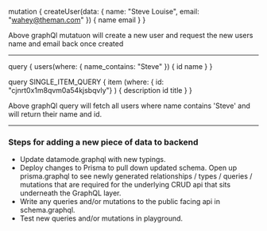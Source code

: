 mutation {
  createUser(data: {
    name: "Steve Louise",
    email: "wahey@theman.com"
  }) {
    name
    email
  }
}

Above graphQl mutatuon will create a new user and request the new users name and email back once created

---------------

query {
  users(where: {
    name_contains: "Steve"
  }) {
    id
    name
  }
}

query SINGLE_ITEM_QUERY {
  item (where: { id: "cjnrt0x1m8qvm0a54kjsbqvly"} ) {
    description
    id
    title
  }
}

Above graphQl query will fetch all users where name contains 'Steve' and will return their name and id.

----------------------

### Steps for adding a new piece of data to backend

- Update datamode.graphql with new typings.
- Deploy changes to Prisma to pull down updated schema. Open up prisma.graphql to see newly generated relationships / types / queries / mutations that are required for the underlying CRUD api that sits underneath the GraphQL layer.
- Write any queries and/or mutations to the public facing api in schema.graphql.
- Test new queries and/or mutations in playground.



